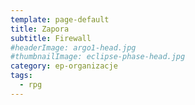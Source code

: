 ```yaml
---
template: page-default
title: Zapora
subtitle: Firewall
#headerImage: argo1-head.jpg
#thumbnailImage: eclipse-phase-head.jpg
category: ep-organizacje
tags:
  - rpg
---
```

